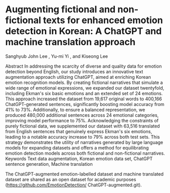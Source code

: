 # Augmenting fictional and non-fictional texts for enhanced emotion detection in Korean: A ChatGPT and machine translation approach

Sanghyub John Lee , Yu-mi Yi , and Kiseong Lee 

Abstract 
In addressing the scarcity of diverse and quality data for emotion detection beyond English, our study introduces an innovative text augmentation approach utilizing ChatGPT, aimed at enriching Korean emotion recognition models. By creating fictional narratives that simulate a wide range of emotional expressions, we expanded our dataset twentyfold, including Ekman's six basic emotions and an extended set of 24 emotions. This approach increased the dataset from 19,617 original words to 400,166 ChatGPT-generated sentences, significantly boosting model accuracy from 41% to 73%. Additionally, to ensure a balanced representation, we produced 480,000 additional sentences across 24 emotional categories, improving model performance to 75%. Acknowledging the constraints of purely fictional data, we supplemented our dataset with 63,516 translated from English sentences that genuinely express Ekman's six emotions, leading to a notable accuracy increase to 79% across both test sets. This strategy demonstrates the utility of narratives generated by large language models for expanding datasets and offers a method for equilibrating emotion detection models across both fictional and non-fictional narratives.
Keywords Text data augmentation, Korean emotion data set, ChatGPT sentence generation, Machine translation 

The ChatGPT-augmented emotion-labelled dataset and machine translated dataset are shared as an open dataset for academic purposes (https://github.com/EmotionDetection/ ChatGPT-augmented.git).
